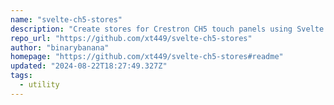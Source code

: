 ```yaml
---
name: "svelte-ch5-stores"
description: "Create stores for Crestron CH5 touch panels using Svelte."
repo_url: "https://github.com/xt449/svelte-ch5-stores"
author: "binarybanana"
homepage: "https://github.com/xt449/svelte-ch5-stores#readme"
updated: "2024-08-22T18:27:49.327Z"
tags: 
  - utility
---
```

